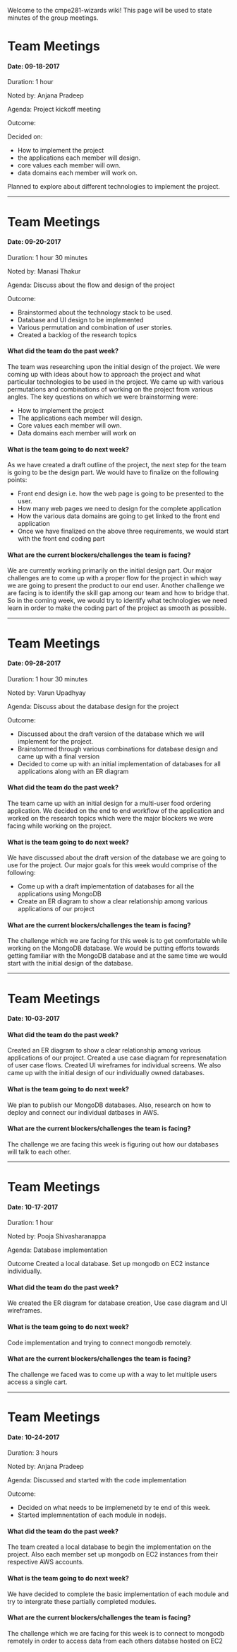 Welcome to the cmpe281-wizards wiki! This page will be used to state minutes of the group meetings.

# Team Meetings

#### Date: 09-18-2017  

Duration: 1 hour 

Noted by: Anjana Pradeep

Agenda:
Project kickoff meeting

Outcome:

Decided on:
* How to implement the project 
* the applications each member will design.
* core values each member will own.
* data domains each member will work on.

Planned to explore about different technologies to implement the project.

----------------------------------------------------------------------------------------------------------------------------------


# Team Meetings

#### Date: 09-20-2017  

Duration: 1 hour 30 minutes 

Noted by: Manasi Thakur

Agenda:
Discuss about the flow and design of the project

Outcome:
* Brainstormed about the technology stack to be used.
* Database and UI design to be implemented
* Various permutation and combination of user stories.
* Created a backlog of the research topics


#### What did the team do the past week? 
The team was researching upon the initial design of the project. We were coming up with ideas about how to approach the project and what particular technologies to be used in the project. We came up with various permutations and combinations of working on the project from various angles. The key questions on which we were brainstorming were:
- How to implement the project 
- The applications each member will design.
- Core values each member will own.
- Data domains each member will work on


#### What is the team going to do next week?

As we have created a draft outline of the project, the next step for the team is going to be the design part. We would have to finalize on the following points: 
- Front end design i.e. how the web page is going to be presented to the user. 
- How many web pages we need to design for the complete application
- How the various data domains are going to get linked to the front end application
- Once we have finalized on the above three requirements, we would start with the front end coding part

#### What are the current blockers/challenges the team is facing?

We are currently working primarily on the initial design part. Our major challenges are to come up with a proper flow for the project in which way we are going to present the product to our end user. Another challenge we are facing is to identify the skill gap among our team and how to bridge that. So in the coming week, we would try to identify what technologies we need learn in order to make the coding part of the project as smooth as possible.  

--------------------------------------------------------------------------------------------------------------------------

# Team Meetings

#### Date: 09-28-2017  

Duration: 1 hour 30 minutes 

Noted by: Varun Upadhyay

Agenda:
Discuss about the database design for the project

Outcome:
* Discussed about the draft version of the database which we will implement for the project.
* Brainstormed through various combinations for database design and came up with a final version
* Decided to come up with an initial implementation of databases for all applications along with an ER diagram

#### What did the team do the past week? 
The team came up with an initial design for a multi-user food ordering application. We decided on the end to end workflow of the application and worked on the research topics which were the major blockers we were facing while working on the project.


#### What is the team going to do next week?

We have discussed about the draft version of the database we are going to use for the project. Our major goals for this week would comprise of the following:
- Come up with a draft implementation of databases for all the applications using MongoDB
- Create an ER diagram to show a clear relationship among various applications of our project

#### What are the current blockers/challenges the team is facing?

The challenge which we are facing for this week is to get comfortable while working on the MongoDB database. We would be putting efforts towards getting familiar with the MongoDB database and at the same time we would start with the initial design of the database.

--------------------------------------------------------------------------------------------------------------------------

# Team Meetings

#### Date: 10-03-2017  


#### What did the team do the past week? 
Created an ER diagram to show a clear relationship among various applications of our project. Created a use case diagram for represenatation of user case flows. Created UI wireframes for individual screens. We also came up with the initial design of our individually owned databases.


#### What is the team going to do next week?

We plan to publish our MongoDB databases. Also, research on how to deploy and connect our individual datbases in AWS.

#### What are the current blockers/challenges the team is facing?

The challenge we are facing this week is figuring out how our databases will talk to each other.

--------------------------------------------------------------------------------------------------------------------------

# Team Meetings

#### Date: 10-17-2017

Duration: 1 hour 

Noted by: Pooja Shivasharanappa

Agenda:
Database implementation

Outcome
Created a local database.
Set up mongodb on EC2 instance individually.


#### What did the team do the past week?
We created the ER diagram for database creation, Use case diagram and UI wireframes.

#### What is the team going to do next week?
Code implementation and trying to connect mongodb remotely.

#### What are the current blockers/challenges the team is facing?
The challenge we faced was to come up with a way to let multiple users access a single cart.

--------------------------------------------------------------------------------------------------------------------------
# Team Meetings

#### Date: 10-24-2017  

Duration: 3 hours 

Noted by: Anjana Pradeep

Agenda:
Discussed and started with the code implementation

Outcome:
* Decided on what needs to be implemenetd by te end of this week.
* Started implemnentation of each module in nodejs.

#### What did the team do the past week? 
The team created a local database to begin the implementation on the project. Also each member set up mongodb on EC2 instances from their respective AWS accounts.


#### What is the team going to do next week?

We have decided to complete the basic implementation of each module and try to intergrate these partially completed modules.

#### What are the current blockers/challenges the team is facing?

The challenge which we are facing for this week is to connect to mongodb remotely in order to access data from each others databse hosted on EC2


